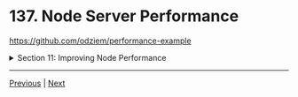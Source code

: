 # 137. Node Server Performance

https://github.com/odziem/performance-example

<details>
  <summary> Section 11: Improving Node Performance </summary>

  - [Codebase: performance-example](../src/11_performance-example/)

</details>

---

[Previous](./136_Code-For-This-Section.md) | [Next]()